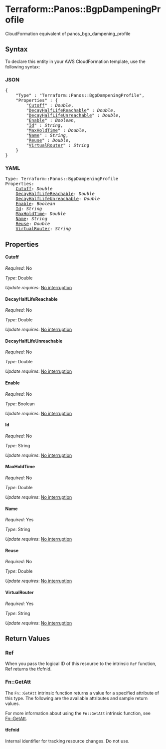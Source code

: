 # Terraform::Panos::BgpDampeningProfile

CloudFormation equivalent of panos_bgp_dampening_profile

## Syntax

To declare this entity in your AWS CloudFormation template, use the following syntax:

### JSON

<pre>
{
    "Type" : "Terraform::Panos::BgpDampeningProfile",
    "Properties" : {
        "<a href="#cutoff" title="Cutoff">Cutoff</a>" : <i>Double</i>,
        "<a href="#decayhalflifereachable" title="DecayHalfLifeReachable">DecayHalfLifeReachable</a>" : <i>Double</i>,
        "<a href="#decayhalflifeunreachable" title="DecayHalfLifeUnreachable">DecayHalfLifeUnreachable</a>" : <i>Double</i>,
        "<a href="#enable" title="Enable">Enable</a>" : <i>Boolean</i>,
        "<a href="#id" title="Id">Id</a>" : <i>String</i>,
        "<a href="#maxholdtime" title="MaxHoldTime">MaxHoldTime</a>" : <i>Double</i>,
        "<a href="#name" title="Name">Name</a>" : <i>String</i>,
        "<a href="#reuse" title="Reuse">Reuse</a>" : <i>Double</i>,
        "<a href="#virtualrouter" title="VirtualRouter">VirtualRouter</a>" : <i>String</i>
    }
}
</pre>

### YAML

<pre>
Type: Terraform::Panos::BgpDampeningProfile
Properties:
    <a href="#cutoff" title="Cutoff">Cutoff</a>: <i>Double</i>
    <a href="#decayhalflifereachable" title="DecayHalfLifeReachable">DecayHalfLifeReachable</a>: <i>Double</i>
    <a href="#decayhalflifeunreachable" title="DecayHalfLifeUnreachable">DecayHalfLifeUnreachable</a>: <i>Double</i>
    <a href="#enable" title="Enable">Enable</a>: <i>Boolean</i>
    <a href="#id" title="Id">Id</a>: <i>String</i>
    <a href="#maxholdtime" title="MaxHoldTime">MaxHoldTime</a>: <i>Double</i>
    <a href="#name" title="Name">Name</a>: <i>String</i>
    <a href="#reuse" title="Reuse">Reuse</a>: <i>Double</i>
    <a href="#virtualrouter" title="VirtualRouter">VirtualRouter</a>: <i>String</i>
</pre>

## Properties

#### Cutoff

_Required_: No

_Type_: Double

_Update requires_: [No interruption](https://docs.aws.amazon.com/AWSCloudFormation/latest/UserGuide/using-cfn-updating-stacks-update-behaviors.html#update-no-interrupt)

#### DecayHalfLifeReachable

_Required_: No

_Type_: Double

_Update requires_: [No interruption](https://docs.aws.amazon.com/AWSCloudFormation/latest/UserGuide/using-cfn-updating-stacks-update-behaviors.html#update-no-interrupt)

#### DecayHalfLifeUnreachable

_Required_: No

_Type_: Double

_Update requires_: [No interruption](https://docs.aws.amazon.com/AWSCloudFormation/latest/UserGuide/using-cfn-updating-stacks-update-behaviors.html#update-no-interrupt)

#### Enable

_Required_: No

_Type_: Boolean

_Update requires_: [No interruption](https://docs.aws.amazon.com/AWSCloudFormation/latest/UserGuide/using-cfn-updating-stacks-update-behaviors.html#update-no-interrupt)

#### Id

_Required_: No

_Type_: String

_Update requires_: [No interruption](https://docs.aws.amazon.com/AWSCloudFormation/latest/UserGuide/using-cfn-updating-stacks-update-behaviors.html#update-no-interrupt)

#### MaxHoldTime

_Required_: No

_Type_: Double

_Update requires_: [No interruption](https://docs.aws.amazon.com/AWSCloudFormation/latest/UserGuide/using-cfn-updating-stacks-update-behaviors.html#update-no-interrupt)

#### Name

_Required_: Yes

_Type_: String

_Update requires_: [No interruption](https://docs.aws.amazon.com/AWSCloudFormation/latest/UserGuide/using-cfn-updating-stacks-update-behaviors.html#update-no-interrupt)

#### Reuse

_Required_: No

_Type_: Double

_Update requires_: [No interruption](https://docs.aws.amazon.com/AWSCloudFormation/latest/UserGuide/using-cfn-updating-stacks-update-behaviors.html#update-no-interrupt)

#### VirtualRouter

_Required_: Yes

_Type_: String

_Update requires_: [No interruption](https://docs.aws.amazon.com/AWSCloudFormation/latest/UserGuide/using-cfn-updating-stacks-update-behaviors.html#update-no-interrupt)

## Return Values

### Ref

When you pass the logical ID of this resource to the intrinsic `Ref` function, Ref returns the tfcfnid.

### Fn::GetAtt

The `Fn::GetAtt` intrinsic function returns a value for a specified attribute of this type. The following are the available attributes and sample return values.

For more information about using the `Fn::GetAtt` intrinsic function, see [Fn::GetAtt](https://docs.aws.amazon.com/AWSCloudFormation/latest/UserGuide/intrinsic-function-reference-getatt.html).

#### tfcfnid

Internal identifier for tracking resource changes. Do not use.

